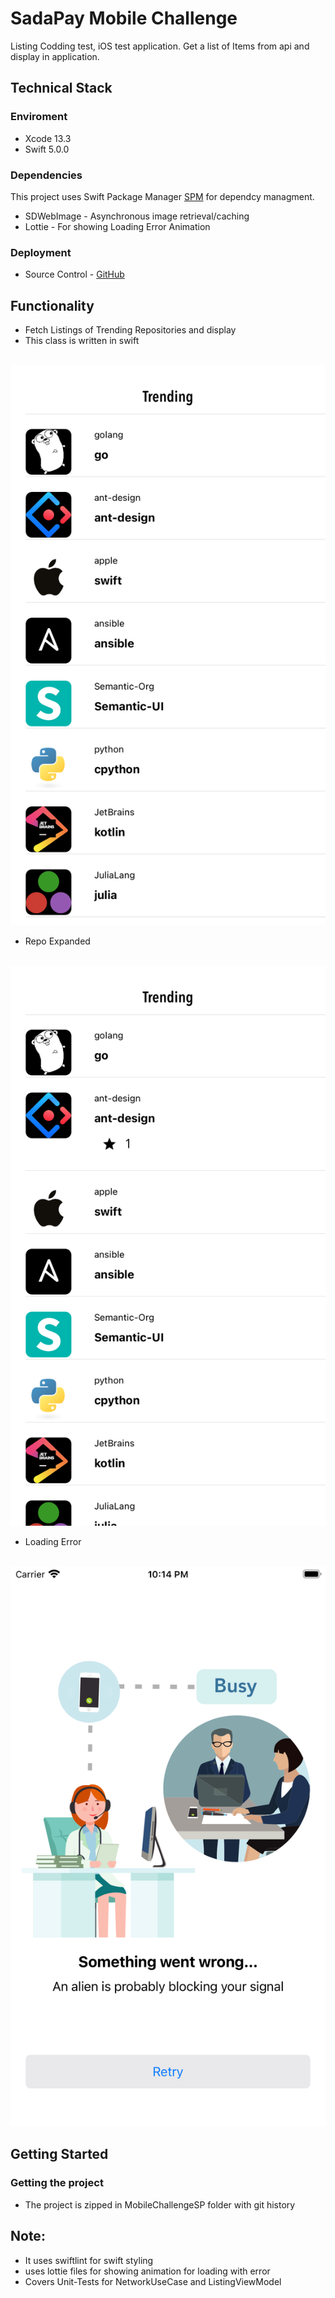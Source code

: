 # SadaPay Mobile Challenge

Listing Codding test,  iOS test application. Get a list of Items from api and display in application.

## Technical Stack

### Enviroment
- Xcode 13.3
- Swift 5.0.0

### Dependencies
This project uses Swift Package Manager [SPM](https://swift.org/package-manager/) for dependcy managment.

- SDWebImage - Asynchronous image retrieval/caching
- Lottie - For showing Loading Error Animation

### Deployment
- Source Control - [GitHub](https://github.com/)

## Functionality
- Fetch Listings of Trending Repositories and display
- This class is written in swift
<br>
<img src = "README Files/Trending_Repos.png" width = 600>

- Repo Expanded
<br>
<img src = "README Files/Trending_Repo_expanded.png" width = 600>

- Loading Error
<br>
<img src = "README Files/Loading_With_Error.png" width = 600>

## Getting Started
### Getting the project

- The project is zipped in  MobileChallengeSP folder with git history

## Note:
- It uses swiftlint for swift styling
- uses lottie files for showing animation for loading with error
- Covers Unit-Tests for NetworkUseCase and ListingViewModel

